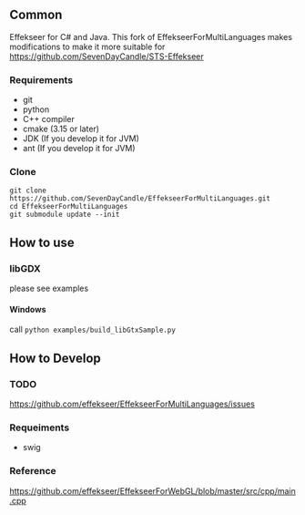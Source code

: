 ## Common

Effekseer for C# and Java.
This fork of EffekseerForMultiLanguages makes modifications to make it more suitable for https://github.com/SevenDayCandle/STS-Effekseer

### Requirements
- git
- python
- C++ compiler
- cmake (3.15 or later)
- JDK (If you develop it for JVM)
- ant (If you develop it for JVM)

### Clone

```
git clone https://github.com/SevenDayCandle/EffekseerForMultiLanguages.git
cd EffekseerForMultiLanguages
git submodule update --init
```

## How to use

### libGDX

please see examples

#### Windows

call ```python examples/build_libGtxSample.py ```

## How to Develop

### TODO

https://github.com/effekseer/EffekseerForMultiLanguages/issues

### Requeiments

- swig

### Reference

https://github.com/effekseer/EffekseerForWebGL/blob/master/src/cpp/main.cpp
